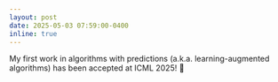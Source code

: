```yaml
---
layout: post
date: 2025-05-03 07:59:00-0400
inline: true
---
```

My first work <d-cite key="Benomar25"></d-cite> in algorithms with predictions (a.k.a. learning-augmented algorithms) has been accepted at ICML 2025! :tada:
